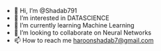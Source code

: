 - 👋 Hi, I’m @Shadab791
- 👀 I’m interested in DATASCIENCE
- 🌱 I’m currently learning Machine Learning
- 💞️ I’m looking to collaborate on Neural Networks 
- 📫 How to reach me haroonshadab7@gmail.com


<!---
Shadab791/Shadab791 is a ✨ special ✨ repository because its `README.md` (this file) appears on your GitHub profile.
You can click the Preview link to take a look at your changes.
--->
